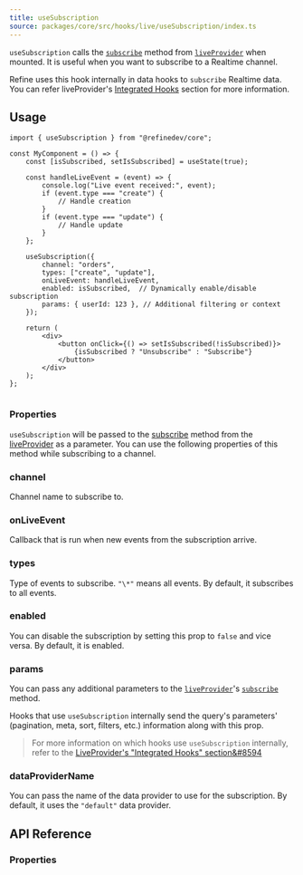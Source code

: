 ```yaml
---
title: useSubscription
source: packages/core/src/hooks/live/useSubscription/index.ts
---
```


`useSubscription` calls the [`subscribe`][live-provider-subscribe] method from [`liveProvider`][live-provider] when mounted. It is useful when you want to subscribe to a Realtime channel.

Refine uses this hook internally in data hooks to `subscribe` Realtime data. You can refer liveProvider's [Integrated Hooks][integrated-hooks] section for more information.

## Usage

```tsx
import { useSubscription } from "@refinedev/core";

const MyComponent = () => {
    const [isSubscribed, setIsSubscribed] = useState(true);

    const handleLiveEvent = (event) => {
        console.log("Live event received:", event);
        if (event.type === "create") {
            // Handle creation
        }
        if (event.type === "update") {
            // Handle update
        }
    };

    useSubscription({
        channel: "orders",
        types: ["create", "update"],
        onLiveEvent: handleLiveEvent,
        enabled: isSubscribed,  // Dynamically enable/disable subscription
        params: { userId: 123 }, // Additional filtering or context
    });

    return (
        <div>
            <button onClick={() => setIsSubscribed(!isSubscribed)}>
                {isSubscribed ? "Unsubscribe" : "Subscribe"}
            </button>
        </div>
    );
};


```

### Properties

`useSubscription` will be passed to the [subscribe][live-provider-subscribe] method from the [liveProvider][live-provider] as a parameter. You can use the following properties of this method while subscribing to a channel.

### channel <PropTag required/>

Channel name to subscribe to.

### onLiveEvent <PropTag required/>

Callback that is run when new events from the subscription arrive.

### types

Type of events to subscribe. `"\*"` means all events. By default, it subscribes to all events.

### enabled

You can disable the subscription by setting this prop to `false` and vice versa. By default, it is enabled.

### params

You can pass any additional parameters to the [`liveProvider`][live-provider]'s [`subscribe`][live-provider-subscribe] method.

Hooks that use `useSubscription` internally send the query's parameters' (pagination, meta, sort, filters, etc.) information along with this prop.

> For more information on which hooks use `useSubscription` internally, refer to the [LiveProvider's "Integrated Hooks" section&#8594][integrated-hooks]

### dataProviderName

You can pass the name of the data provider to use for the subscription. By default, it uses the `"default"` data provider.

## API Reference

### Properties

<PropsTable module="@refinedev/core/useSubscription"  />

[live-provider]: /docs/realtime/live-provider
[live-provider-subscribe]: /docs/realtime/live-provider#subscribe
[integrated-hooks]: /docs/realtime/live-provider#integrated-hooks

